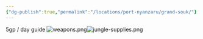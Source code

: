 ```yaml
---
{"dg-publish":true,"permalink":"/locations/port-nyanzaru/grand-souk/"}
---
```


5gp / day guide
![weapons.png](/img/user/Locations/Port%20Nyanzaru/weapons.png)![jungle-supplies.png](/img/user/Locations/Port%20Nyanzaru/jungle-supplies.png)